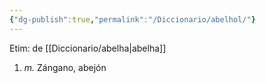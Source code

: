 ```yaml
---
{"dg-publish":true,"permalink":"/Diccionario/abelhol/"}
---
```


Etim: de [[Diccionario/abelha\|abelha]]
1. *m.* Zángano, abejón